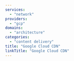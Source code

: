 ```yaml
---
services:
  - "network"
providers:
  - "gcp"
domains:
  - "architecture"
categories: 
  - "content delivery"
title: "Google Cloud CDN"
linkTitle: "Google Cloud CDN"
---
```

